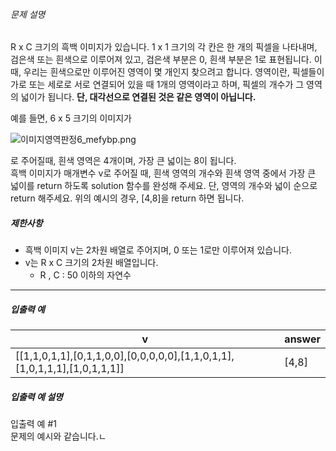 ###### 문제 설명

R x C 크기의 흑백 이미지가 있습니다. 1 x 1 크기의 각 칸은 한 개의 픽셀을 나타내며, 검은색 또는 흰색으로 이루어져 있고, 검은색 부분은 0, 흰색 부분은 1로 표현됩니다. 이때, 우리는 흰색으로만 이루어진 영역이 몇 개인지 찾으려고 합니다. 영역이란, 픽셀들이 가로 또는 세로로 서로 연결되어 있을 때 1개의 영역이라고 하며, 픽셀의 개수가 그 영역의 넓이가 됩니다. **단, 대각선으로 연결된 것은 같은 영역이 아닙니다.**

예를 들면, 6 x 5 크기의 이미지가

![이미지영역판정6_mefybp.png](https://grepp-programmers.s3.ap-northeast-2.amazonaws.com/files/production/eda8d258-1341-4231-9ff8-023b338a42c6/%E1%84%8B%E1%85%B5%E1%84%86%E1%85%B5%E1%84%8C%E1%85%B5%E1%84%8B%E1%85%A7%E1%86%BC%E1%84%8B%E1%85%A7%E1%86%A8%E1%84%91%E1%85%A1%E1%86%AB%E1%84%8C%E1%85%A5%E1%86%BC6_mefybp.png)

로 주어질때, 흰색 영역은 4개이며, 가장 큰 넓이는 8이 됩니다.  
흑백 이미지가 매개변수 v로 주어질 때, 흰색 영역의 개수와 흰색 영역 중에서 가장 큰 넓이를 return 하도록 solution 함수를 완성해 주세요. 단, 영역의 개수와 넓이 순으로 return 해주세요. 위의 예시의 경우, \[4,8\]을 return 하면 됩니다.

##### 제한사항

* 흑백 이미지 v는 2차원 배열로 주어지며, 0 또는 1로만 이루어져 있습니다.
* v는 R x C 크기의 2차원 배열입니다.
    * R , C : 50 이하의 자연수

---

##### 입출력 예

| v   | answer |
| --- | --- |
| \[\[1,1,0,1,1\],\[0,1,1,0,0\],\[0,0,0,0,0\],\[1,1,0,1,1\],\[1,0,1,1,1\],\[1,0,1,1,1\]\] | \[4,8\] |

##### 입출력 예 설명

입출력 예 #1  
문제의 예시와 같습니다.ㄴ